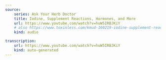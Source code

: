 ```yaml
---
source:
    series: Ask Your Herb Doctor
    title: Iodine, Supplement Reactions, Hormones, and More
    url: https://www.youtube.com/watch?v=huW5IRBJKiY
    # also https://www.toxinless.com/kmud-160219-iodine-supplement-reactions-hormones.mp3
    kind: audio

transcription:
    url: https://www.youtube.com/watch?v=huW5IRBJKiY
    kind: auto-generated
---
```

